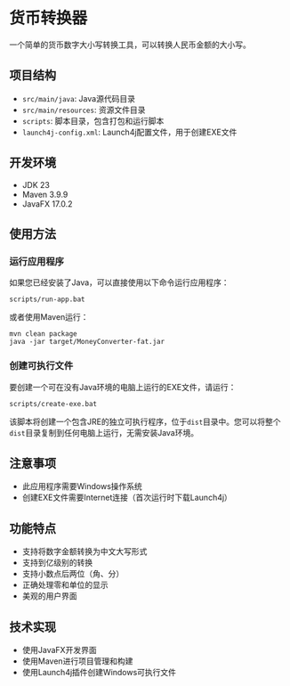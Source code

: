 # 货币转换器

一个简单的货币数字大小写转换工具，可以转换人民币金额的大小写。

## 项目结构

- `src/main/java`: Java源代码目录
- `src/main/resources`: 资源文件目录
- `scripts`: 脚本目录，包含打包和运行脚本
- `launch4j-config.xml`: Launch4j配置文件，用于创建EXE文件

## 开发环境

- JDK 23
- Maven 3.9.9
- JavaFX 17.0.2

## 使用方法

### 运行应用程序

如果您已经安装了Java，可以直接使用以下命令运行应用程序：

```
scripts/run-app.bat
```

或者使用Maven运行：

```
mvn clean package
java -jar target/MoneyConverter-fat.jar
```

### 创建可执行文件

要创建一个可在没有Java环境的电脑上运行的EXE文件，请运行：

```
scripts/create-exe.bat
```

该脚本将创建一个包含JRE的独立可执行程序，位于`dist`目录中。您可以将整个`dist`目录复制到任何电脑上运行，无需安装Java环境。

## 注意事项

- 此应用程序需要Windows操作系统
- 创建EXE文件需要Internet连接（首次运行时下载Launch4j）

## 功能特点

- 支持将数字金额转换为中文大写形式
- 支持到亿级别的转换
- 支持小数点后两位（角、分）
- 正确处理零和单位的显示
- 美观的用户界面

## 技术实现

- 使用JavaFX开发界面
- 使用Maven进行项目管理和构建
- 使用Launch4j插件创建Windows可执行文件 